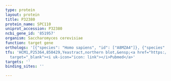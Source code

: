 ```yaml
---
type: protein
layout: protein
title: P32380
protein_name: SPC110
uniprot_accession: P32380
ncbi_gene_id: '851957'
organism: Saccharomyces cerevisiae
function: target gene
orthologs: '[{"species": "Homo sapiens", "id": ["A8MZA4"]}, {"species": "Mus musculus", "id": ["F6TU77", "Q5SXY1", "E9PY14", "F6RCU2"]}, {"species": "Rattus norvegicus", "id": ["G3V6L4"]}]'
tfs: 'HCM1,P25364,850429,Yeastract,northern blot,&ensp;<a href="https://www.ncbi.nlm.nih.gov/pubmed/?term=24170807%5Buid%5D+OR+9920414%5Buid%5D"
  target="_blank"><i uk-icon="icon: link"></i>Pubmed</a>'
targets: ''
binding_sites: ''

---
```

